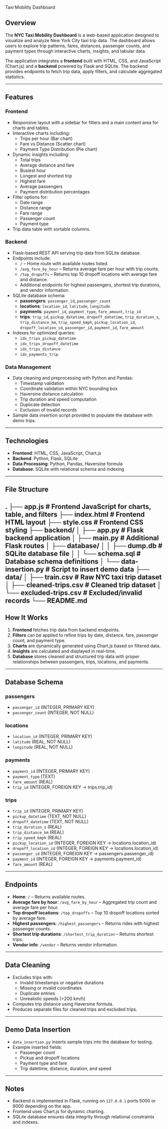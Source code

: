  Taxi Mobility Dashboard

## Overview
The **NYC Taxi Mobility Dashboard** is a web-based application designed to visualize and analyze New York City taxi trip data. The dashboard allows users to explore trip patterns, fares, distances, passenger counts, and payment types through interactive charts, insights, and tabular data.

The application integrates a **frontend** built with HTML, CSS, and JavaScript (Chart.js) and a **backend** powered by Flask and SQLite. The backend provides endpoints to fetch trip data, apply filters, and calculate aggregated statistics.

---

## Features

### Frontend
- Responsive layout with a sidebar for filters and a main content area for charts and tables.
- Interactive charts including:
  - Trips per hour (Bar chart)
  - Fare vs Distance (Scatter chart)
  - Payment Type Distribution (Pie chart)
- Dynamic insights including:
  - Total trips
  - Average distance and fare
  - Busiest hour
  - Longest and shortest trip
  - Highest fare
  - Average passengers
  - Payment distribution percentages
- Filter options for:
  - Date range
  - Distance range
  - Fare range
  - Passenger count
  - Payment type
- Trip data table with sortable columns.

### Backend
- Flask-based REST API serving trip data from SQLite database.
- Endpoints include:
  - `/` – Home route with available routes listed.
  - `/avg_fare_by_hour` – Returns average fare per hour with trip counts.
  - `/top_dropoffs` – Returns top 10 dropoff locations with average fare and distance.
  - Additional endpoints for highest passengers, shortest trip durations, and vendor information.
- SQLite database schema:
  - **passengers**: `passenger_id`, `passenger_count`
  - **locations**: `location_id`, `latitude`, `longitude`
  - **payments**: `payment_id`, `payment_type`, `fare_amount`, `trip_id`
  - **trips**: `trip_id`, `pickup_datetime`, `dropoff_datetime`, `trip_duration_s`, `trip_distance_km`, `trip_speed_kmph`, `pickup_location_id`, `dropoff_location_id`, `passenger_id`, `payment_id`, `fare_amount`
- Indexes for optimized queries:
  - `idx_trips_pickup_datetime`
  - `idx_trips_dropoff_datetime`
  - `idx_trips_distance`
  - `idx_payments_trip`

### Data Management
- Data cleaning and preprocessing with Python and Pandas:
  - Timestamp validation
  - Coordinate validation within NYC bounding box
  - Haversine distance calculation
  - Trip duration and speed computation
  - Duplicate detection
  - Exclusion of invalid records
- Sample data insertion script provided to populate the database with demo trips.

---

## Technologies
- **Frontend**: HTML, CSS, JavaScript, Chart.js
- **Backend**: Python, Flask, SQLite
- **Data Processing**: Python, Pandas, Haversine formula
- **Database**: SQLite with relational schema and indexing

---

## File Structure
.
├── app.js # Frontend JavaScript for charts, table, and filters
├── index.html # Frontend HTML layout
├── style.css # Frontend CSS styling
├── backend/
│ ├── app.py # Flask backend application
│ ├── main.py # Additional Flask routes
│ ├── database/
│ │ ├── dump.db # SQLite database file
│ │ └── schema.sql # Database schema definitions
│ └── data-insertion.py # Script to insert demo data
├── data/
│ ├── train.csv # Raw NYC taxi trip dataset
│ ├── cleaned-trips.csv # Cleaned trip dataset
│ └── excluded-trips.csv # Excluded/invalid records
└── README.md 
---

## How It Works
1. **Frontend** fetches trip data from backend endpoints.
2. **Filters** can be applied to refine trips by date, distance, fare, passenger count, and payment type.
3. **Charts** are dynamically generated using Chart.js based on filtered data.
4. **Insights** are calculated and displayed in real-time.
5. **Database** stores cleaned and structured trip data with proper relationships between passengers, trips, locations, and payments.

---

## Database Schema

### passengers
- `passenger_id` (INTEGER, PRIMARY KEY)
- `passenger_count` (INTEGER, NOT NULL)

### locations
- `location_id` (INTEGER, PRIMARY KEY)
- `latitude` (REAL, NOT NULL)
- `longitude` (REAL, NOT NULL)

### payments
- `payment_id` (INTEGER, PRIMARY KEY)
- `payment_type` (TEXT)
- `fare_amount` (REAL)
- `trip_id` (INTEGER, FOREIGN KEY → trips.trip_id)

### trips
- `trip_id` (INTEGER, PRIMARY KEY)
- `pickup_datetime` (TEXT, NOT NULL)
- `dropoff_datetime` (TEXT, NOT NULL)
- `trip_duration_s` (REAL)
- `trip_distance_km` (REAL)
- `trip_speed_kmph` (REAL)
- `pickup_location_id` (INTEGER, FOREIGN KEY → locations.location_id)
- `dropoff_location_id` (INTEGER, FOREIGN KEY → locations.location_id)
- `passenger_id` (INTEGER, FOREIGN KEY → passengers.passenger_id)
- `payment_id` (INTEGER, FOREIGN KEY → payments.payment_id)
- `fare_amount` (REAL)

---

## Endpoints

- **Home**: `/` – Returns available routes.
- **Average fare by hour**: `/avg_fare_by_hour` – Aggregated trip count and average fare per hour.
- **Top dropoff locations**: `/top_dropoffs` – Top 10 dropoff locations sorted by average fare.
- **Highest passengers**: `/highest_passengers` – Returns rides with highest passenger counts.
- **Shortest trip durations**: `/shortest_trip_duration` – Returns shortest trips.
- **Vendor info**: `/vendor` – Returns vendor information.

---

## Data Cleaning
- Excludes trips with:
  - Invalid timestamps or negative durations
  - Missing or invalid coordinates
  - Duplicate entries
  - Unrealistic speeds (>200 km/h)
- Computes trip distance using Haversine formula.
- Produces separate files for cleaned trips and excluded trips.

---

## Demo Data Insertion
- `data_insertion.py` inserts sample trips into the database for testing.
- Example inserted fields:
  - Passenger count
  - Pickup and dropoff locations
  - Payment type and fare
  - Trip datetime, distance, duration, and speed

---

## Notes
- Backend is implemented in Flask, running on `127.0.0.1` ports 5000 or 8000 depending on the app.
- Frontend uses Chart.js for dynamic charting.
- SQLite database ensures data integrity through relational constraints and indexes.

